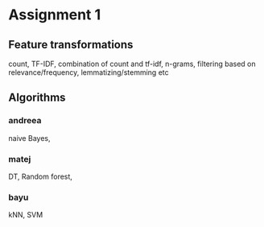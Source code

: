 # Assignment 1

## Feature transformations
count, 
TF-IDF, 
combination of count and tf-idf, 
n-grams, 
filtering based on relevance/frequency, 
lemmatizing/stemming
etc

## Algorithms
### andreea
naive Bayes, 
### matej
DT, 
Random forest, 
### bayu
kNN, 
SVM

